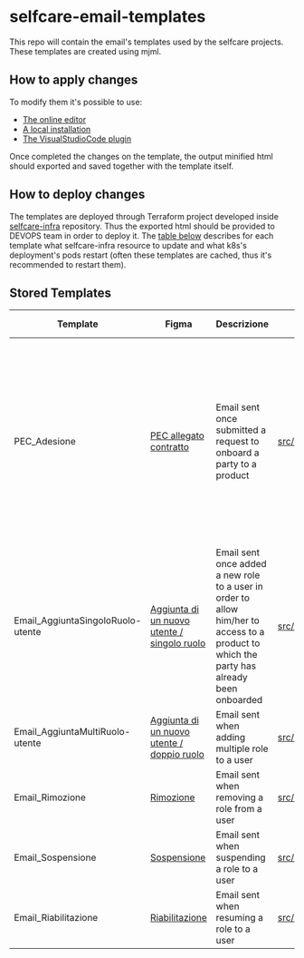 # selfcare-email-templates

This repo will contain the email's templates used by the selfcare projects.
These templates are created using mjml.

## How to apply changes

To modify them it's possible to use:
* [The online editor](https://mjml.io/try-it-live)
* [A local installation](https://mjml.io/download)
* [The VisualStudioCode plugin](https://marketplace.visualstudio.com/items?itemName=mjmlio.vscode-mjml)

Once completed the changes on the template, the output minified html should exported and saved together with the template itself.

## How to deploy changes
The templates are deployed through Terraform project developed inside [selfcare-infra](https://github.com/pagopa/selfcare-infra) repository.
Thus the exported html should be provided to DEVOPS team in order to deploy it.
The [table below](#stored-templates) describes for each template what selfcare-infra resource to update and what k8s's deployment's pods restart (often these templates are cached, thus it's recommended to restart them).

## Stored Templates

|Template|Figma|Descrizione|selfcare-infra resource|Deployment to restart|Note|
|--------------|---------------------|-----------|-----------------------|------------------------|----|
|PEC_Adesione|[PEC allegato contratto](https://www.figma.com/file/14WthFMcY9UU6G3BqnZHi2/Self-Care---MVP-v.2-UI?node-id=8235%3A154567)|Email sent once submitted a request to onboard a party to a product|[src/core/contracts_template/mail/1.0.0.json](https://github.com/pagopa/selfcare-infra/tree/main/src/core/resources/templates/email/user_added_single_role.ftlh)|interop-be-party-process|The html should be base64 encoded (anche tramite tool online) and put it inside the “body” field of the json in the selfcare-infra file|
|Email_AggiuntaSingoloRuolo-utente|[Aggiunta di un nuovo utente / singolo ruolo](https://www.figma.com/file/14WthFMcY9UU6G3BqnZHi2/Self-Care---MVP-v.2-UI?node-id=8237%3A154971)|Email sent once added a new role to a user in order to allow him/her to access to a product to which the party has already been onboarded|[src/core/resources/templates/email/user_added_single_role.ftlh](https://github.com/pagopa/selfcare-infra/tree/main/src/core/resources/templates/email/user_added_multi_role.ftlh)|b4f-dashboard||
|Email_AggiuntaMultiRuolo-utente|[Aggiunta di un nuovo utente / doppio ruolo](https://www.figma.com/file/14WthFMcY9UU6G3BqnZHi2/Self-Care---MVP-v.2-UI?node-id=10118%3A77009)|Email sent when adding multiple role to a user|[src/core/resources/templates/email/user_added_multi_role.ftlh](https://github.com/pagopa/selfcare-infra/tree/main/src/core/resources/templates/email/user_deleted.ftlh)|b4f-dashboard||
|Email_Rimozione|[Rimozione](https://www.figma.com/file/14WthFMcY9UU6G3BqnZHi2/Self-Care---MVP-v.2-UI?node-id=8237%3A155441)|Email sent when removing a role from a user|[src/core/resources/templates/email/user_deleted.ftlh](https://github.com/pagopa/selfcare-infra/tree/main/src/core/resources/templates/email/user_deleted.ftlh)|b4f-dashboard||
|Email_Sospensione|[Sospensione](https://www.figma.com/file/14WthFMcY9UU6G3BqnZHi2/Self-Care---MVP-v.2-UI?node-id=8237%3A155166)|Email sent when suspending a role to a user|[src/core/resources/templates/email/user_suspended.ftlh](https://github.com/pagopa/selfcare-infra/tree/main/src/core/resources/templates/email/user_suspended.ftlh)|b4f-dashboard||
|Email_Riabilitazione|[Riabilitazione](https://www.figma.com/file/14WthFMcY9UU6G3BqnZHi2/Self-Care---MVP-v.2-UI?node-id=8237%3A155225)|Email sent when resuming a role to a user|[src/core/resources/templates/email/user_activated.ftlh](https://github.com/pagopa/selfcare-infra/tree/main/src/core/resources/templates/email/user_activated.ftlh)|b4f-dashboard||
